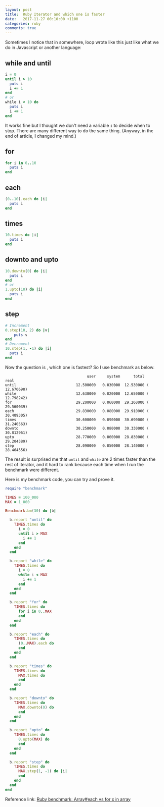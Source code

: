 ```yaml
---
layout: post
title:  Ruby Iterator and which one is faster
date:   2017-11-27 00:10:00 +1100
categories: ruby
comments: true
---
```

Sometimes I notice that in somewhere, loop wrote like this just like what we do in Javascript or another language:

## while and until
```rb
i = 0
until i > 10
  puts i
  i += 1
end
# or
while i < 10 do
  puts i
  i += 1
end
```

It works fine but I thought we don't need a variable `i` to decide when to stop. There are many different way to do the same thing. (Anyway, in the end of article, I changed my mind.)

## for
```rb
for i in 0..10
  puts i
end
```
## each
```rb
(0..10).each do |i|
  puts i
end
```
## times
```rb
10.times do |i|
  puts i
end
```
## downto and upto
```rb
10.downto(0) do |i|
  puts i
end
# or
1.upto(10) do |i|
  puts i
end
```
## step
```rb
# Increment
0.step(10, 2) do |v|
    puts v
end
# Decrement
10.step(1, -1) do |i|
  puts i
end
```

Now the question is , which one is fastest? So I use benchmark as below:
```
                                     user     system      total        real
until                           12.500000   0.030000  12.530000 ( 12.670690)
while                           12.630000   0.020000  12.650000 ( 12.798242)
for                             29.200000   0.060000  29.260000 ( 29.560039)
each                            29.830000   0.080000  29.910000 ( 30.409305)
times                           30.600000   0.090000  30.690000 ( 31.240563)
downto                          30.250000   0.080000  30.330000 ( 30.812961)
upto                            28.770000   0.060000  28.830000 ( 29.204389)
step                            28.090000   0.050000  28.140000 ( 28.464556)
```
The result is surprised me that `until` and `while` are 2 times faster than the rest of iterator, and it hard to rank because each time when I run the benchmark were different.

Here is my benchmark code, you can try and prove it.
```rb
require "benchmark"

TIMES = 100_000
MAX = 1_000

Benchmark.bm(30) do |b|

  b.report "until" do
    TIMES.times do
      i = 0
      until i > MAX
        i += 1
      end
    end
  end

  b.report "while" do
    TIMES.times do
      i = 0
      while i < MAX
        i += 1
      end
    end
  end

  b.report "for" do
    TIMES.times do
      for i in 0..MAX
      end
    end
  end

  b.report "each" do
    TIMES.times do
      (0..MAX).each do
      end
    end
  end

  b.report "times" do
    TIMES.times do
      MAX.times do
      end
    end
  end

  b.report "downto" do
    TIMES.times do
      MAX.downto(0) do
      end
    end
  end

  b.report "upto" do
    TIMES.times do
      0.upto(MAX) do
      end
    end
  end

  b.report "step" do
    TIMES.times do
      MAX.step(1, -1) do |i|
      end
    end
  end
end
```

Reference link:
[Ruby benchmark: Array#each vs for x in array](https://gist.github.com/jodosha/229951)